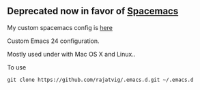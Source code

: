 Deprecated now in favor of [Spacemacs](https://github.com/syl20bnr/spacemacs)
----

My custom spacemacs config is [here](https://raw.githubusercontent.com/rajatvig/dotfiles/master/config/spacemacs)

Custom Emacs 24 configuration.

Mostly used under with Mac OS X and Linux..

To use

```
git clone https://github.com/rajatvig/.emacs.d.git ~/.emacs.d
```
